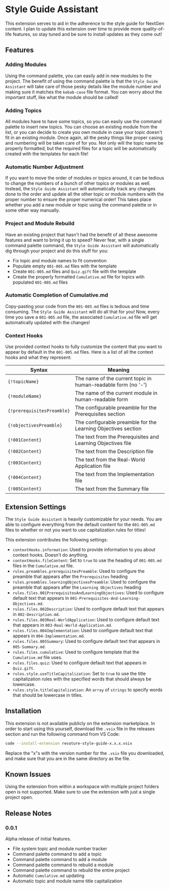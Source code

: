 # Style Guide Assistant

This extension serves to aid in the adherence to the style guide for NextGen content. I plan to update this extension over time to provide more quality-of-life features, so stay tuned and be sure to install updates as they come out!

## Features

### Adding Modules

Using the command palette, you can easily add in new modules to the project. The benefit of using the command palette is that the `Style Guide Assistant` will take care of those pesky details like the module number and making sure it matches the `kebab-case` file format. You can worry about the important stuff, like what the module should be called!

### Adding Topics

All modules have to have some topics, so you can easily use the command palette to insert new topics. You can choose an existing module from the list, or you can decide to create you own module in case your topic doesn't fit in an existing module. Once again, all the pesky things like proper casing and numbering will be taken care of for you. Not only will the topic name be properly formatted, but the required files for a topic will be automatically created with the templates for each file!

### Automatic Number Adjustment

If you want to move the order of modules or topics around, it can be tedious to change the numbers of a bunch of other topics or modules as well. Instead, the `Style Guide Assistant` will automatically track any changes done to the order and update all the other topic or module numbers with the proper number to ensure the proper numerical order! This takes place whether you add a new module or topic using the command palette or in some other way manually.

### Project and Module Rebuild

Have an existing project that hasn't had the benefit of all these awesome features and want to bring it up to speed? Never fear, with a single command palette command, the `Style Guide Assistant` will automatically dig through your project and do this stuff for you:

- Fix topic and module names to fit convention
- Populate empty `001-005.md` files with the template
- Create `001-005.md` files and `Quiz.gift` file with the template
- Create the properly formatted `Cumulative.md` file for topics with populated `001-005.md` files

### Automatic Completion of Cumulative.md

Copy-pasting your code from the `001-005.md` files is tedious and time consuming. The `Style Guide Assistant` will do all that for you! Now, every time you save a `001-005.md` file, the associated `Cumulative.md` file will get automatically updated with the changes!

### Context Hooks

Use provided context hooks to fully customize the content that you want to appear by default in the `001-005.md` files. Here is a list of all the context hooks and what they represent:

|Syntax                    |Meaning                                                      |
| ------------------------ | ----------------------------------------------------------- |
|`{!topicName}`            |The name of the current topic in human-readable form (no '-')|
|`{!moduleName}`           |The name of the current module in human-readable form        |
|`{!prerequisitesPreamble}`|The configurable preamble for the Prerequisites section      |
|`{!objectivesPreamble}`   |The configurable preamble for the Learning Objectives section|
|`{!001Content}`           |The text from the Prerequisites and Learning Objectives file |
|`{!002Content}`           |The text from the Description file                           |
|`{!003Content}`           |The text from the Real-World Application file                |
|`{!004Content}`           |The text from the Implementation file                        |
|`{!005Content}`           |The text from the Summary file                               |
						

## Extension Settings

The `Style Guide Assistant` is heavily customizable for your needs. You are able to configure everything from the default content for the `001-005.md` files to whether or not you want to use capitalization rules for titles!

This extension contributes the following settings:

- `contextHooks.information`: Used to provide information to you about context hooks. Doesn't do anything.
- `contextHooks.fileContent`: Set to `true` to use the heading of `001-005.md` files in the `Cumulative.md` file.
- `rules.preambles.prerequisitesPreamble`: Used to configure the preamble that appears after the `Prerequisites` heading
- `rules.preambles.learningObjectivesPreamble`: Used to configure the preamble that appears after the `Learning Objectives` heading
- `rules.files.001PrerequisitesAndLearningObjectives`: Used to configure default text that appears in `001-Prerequisites-And-Learning-Objectives.md`.
- `rules.files.002Description`: Used to configure default text that appears in `002-Description.md`.
- `rules.files.003Real-WorldApplication`: Used to configure default text that appears in `003-Real-World-Application.md`.
- `rules.files.004Implementation`: Used to configure default text that appears in `004-Implementation.md`.
- `rules.files.005Summary`: Used to configure default text that appears in `005-Summary.md`.
- `rules.files.cumulative`: Used to configure template that the `Cumulative.md` file uses.
- `rules.files.quiz`: Used to configure default text that appears in `Quiz.gift`.
- `rules.style.useTitleCapitalization`: Set to `true` to use the title capitalization rules with the specified words that should always be lowercase.
- `rules.style.titleCapitalization`: An `array` of `strings` to specify words that should be lowercase in titles.

## Installation

This extension is not available publicly on the extension marketplace. In order to start using this yourself, download the `.vsix` file in the releases section and run the following command from VS Code:

```bash
code --install-extension revature-style-guide-x.x.x.vsix
```

Replace the "x"s with the version number for the `.vsix` file you downloaded, and make sure that you are in the same directory as the file.

## Known Issues

Using the extension from within a workspace with multiple project folders open is not supported. Make sure to use the extension with just a single project open.

## Release Notes

### 0.0.1

Alpha release of initial features.

- File system topic and module number tracker
- Command palette command to add a topic
- Command palette command to add a module
- Command palette command to rebuild a module
- Command palette command to rebuild the entire project
- Automatic `Cumulative.md` updating
- Automatic topic and module name title capitalization